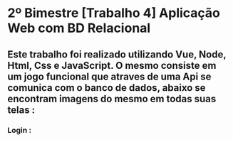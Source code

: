 # 2º Bimestre [Trabalho 4] Aplicação Web com BD Relacional

## Este trabalho foi realizado utilizando Vue, Node, Html, Css e JavaScript. O mesmo consiste em um jogo funcional que atraves de uma Api se comunica com o banco de dados, abaixo se encontram imagens do mesmo em todas suas telas :

### Login :

